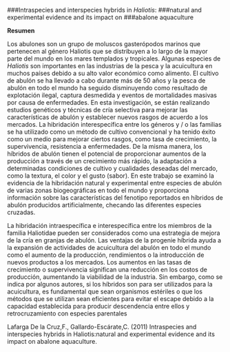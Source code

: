 ###Intraspecies and interspecies hybrids in *Haliotis*:
###natural and experimental evidence and its impact on
###abalone aquaculture

**Resumen**

Los abulones son un grupo de moluscos gasterópodos marinos que pertenecen al género Haliotis que se distribuyen a lo largo de la mayor parte del mundo en los mares templados y tropicales. Algunas especies de *Haliotis* son importantes en las industrias de la pesca y la acuicultura en muchos países debido a su alto valor económico como alimento. El cultivo de abulón se ha llevado a cabo durante más de 50 años y la pesca de abulón en todo el mundo ha seguido disminuyendo como resultado de explotación ilegal, captura desmedida y eventos de mortalidades masivas por causa de enfermedades.
En esta investigación, se están realizando estudios genéticos y técnicas de cría selectiva para mejorar las características de abulón y establecer nuevos rasgos de acuerdo a los mercados.
La hibridación interespecífica entre los géneros y / o las familias se ha utilizado como un método de cultivo convencional y ha tenido éxito como un medio para mejorar ciertos rasgos, como  tasa de crecimiento, la supervivencia, resistencia a enfermedades. De la misma manera, los híbridos de abulón tienen el potencial de proporcionar aumentos de la producción a través de un crecimiento más rápido, la adaptación a determinadas condiciones de cultivo y cualidades deseadas del mercado, como la textura, el color y  el gusto (sabor).
En este trabajo se examinó la evidencia de la hibridación natural y experimental entre especies de abulón de varias zonas biogeográficas en todo el mundo y proporciona información sobre las características del fenotipo reportados en híbridos de abulón producidos artificialmente, checando las diferentes especies cruzadas.

La hibridación intraespecífica e interespecífica entre los miembros de la familia Haliotidae pueden ser considerados como una estrategia de mejora de la cría en granjas de abulón.
Las ventajas de la progenie híbrida ayuda a  la expansión de actividades de acuicultura del abulón en todo el mundo como el aumento de la producción, rendimientos o la introducción de nuevos productos a los mercados.
Los aumentos en las tasas de crecimiento o supervivencia significan una reducción en los costos de producción, aumentando la viabilidad de la industria. Sin embargo, como se indica por algunos autores, si los híbridos son para ser utilizados para la acuicultura, es fundamental que sean organismos estériles o que los métodos que se  utilizan sean eficientes  para evitar el escape debido a la capacidad establecida para producir descendencia entre ellos y retrocruzamiento con especies parentales


Lafarga De la Cruz,F., Gallardo-Escárate,C. (2011) Intraspecies and interspecies hybrids in Haliotis:natural and experimental evidence and its impact on abalone aquaculture. 
